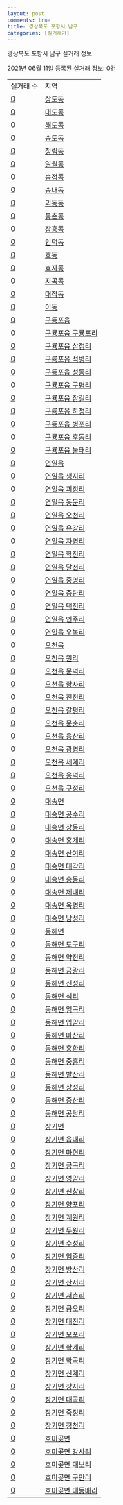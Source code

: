 ```yaml
---
layout: post
comments: true
title: 경상북도 포항시 남구
categories: [실거래가]
---
```


경상북도 포항시 남구 실거래 정보

2021년 06월 11일 등록된 실거래 정보: 0건


<table>
  <tr>
    <td>실거래 수</td>
    <td>지역</td>
  </tr>

  
  <tr>
    <td><a href="4711110100.html">0</a></td>
    <td><a href="4711110100.html">상도동</a></td>
  </tr>
    

  <tr>
    <td><a href="4711110200.html">0</a></td>
    <td><a href="4711110200.html">대도동</a></td>
  </tr>
    

  <tr>
    <td><a href="4711110300.html">0</a></td>
    <td><a href="4711110300.html">해도동</a></td>
  </tr>
    

  <tr>
    <td><a href="4711110400.html">0</a></td>
    <td><a href="4711110400.html">송도동</a></td>
  </tr>
    

  <tr>
    <td><a href="4711110500.html">0</a></td>
    <td><a href="4711110500.html">청림동</a></td>
  </tr>
    

  <tr>
    <td><a href="4711110600.html">0</a></td>
    <td><a href="4711110600.html">일월동</a></td>
  </tr>
    

  <tr>
    <td><a href="4711110700.html">0</a></td>
    <td><a href="4711110700.html">송정동</a></td>
  </tr>
    

  <tr>
    <td><a href="4711110800.html">0</a></td>
    <td><a href="4711110800.html">송내동</a></td>
  </tr>
    

  <tr>
    <td><a href="4711110900.html">0</a></td>
    <td><a href="4711110900.html">괴동동</a></td>
  </tr>
    

  <tr>
    <td><a href="4711111000.html">0</a></td>
    <td><a href="4711111000.html">동촌동</a></td>
  </tr>
    

  <tr>
    <td><a href="4711111100.html">0</a></td>
    <td><a href="4711111100.html">장흥동</a></td>
  </tr>
    

  <tr>
    <td><a href="4711111200.html">0</a></td>
    <td><a href="4711111200.html">인덕동</a></td>
  </tr>
    

  <tr>
    <td><a href="4711111300.html">0</a></td>
    <td><a href="4711111300.html">호동</a></td>
  </tr>
    

  <tr>
    <td><a href="4711111400.html">0</a></td>
    <td><a href="4711111400.html">효자동</a></td>
  </tr>
    

  <tr>
    <td><a href="4711111500.html">0</a></td>
    <td><a href="4711111500.html">지곡동</a></td>
  </tr>
    

  <tr>
    <td><a href="4711111600.html">0</a></td>
    <td><a href="4711111600.html">대잠동</a></td>
  </tr>
    

  <tr>
    <td><a href="4711111700.html">0</a></td>
    <td><a href="4711111700.html">이동</a></td>
  </tr>
    

  <tr>
    <td><a href="4711125000.html">0</a></td>
    <td><a href="4711125000.html">구룡포읍</a></td>
  </tr>
    

  <tr>
    <td><a href="4711125021.html">0</a></td>
    <td><a href="4711125021.html">구룡포읍 구룡포리</a></td>
  </tr>
    

  <tr>
    <td><a href="4711125022.html">0</a></td>
    <td><a href="4711125022.html">구룡포읍 삼정리</a></td>
  </tr>
    

  <tr>
    <td><a href="4711125023.html">0</a></td>
    <td><a href="4711125023.html">구룡포읍 석병리</a></td>
  </tr>
    

  <tr>
    <td><a href="4711125024.html">0</a></td>
    <td><a href="4711125024.html">구룡포읍 성동리</a></td>
  </tr>
    

  <tr>
    <td><a href="4711125025.html">0</a></td>
    <td><a href="4711125025.html">구룡포읍 구평리</a></td>
  </tr>
    

  <tr>
    <td><a href="4711125026.html">0</a></td>
    <td><a href="4711125026.html">구룡포읍 장길리</a></td>
  </tr>
    

  <tr>
    <td><a href="4711125027.html">0</a></td>
    <td><a href="4711125027.html">구룡포읍 하정리</a></td>
  </tr>
    

  <tr>
    <td><a href="4711125028.html">0</a></td>
    <td><a href="4711125028.html">구룡포읍 병포리</a></td>
  </tr>
    

  <tr>
    <td><a href="4711125029.html">0</a></td>
    <td><a href="4711125029.html">구룡포읍 후동리</a></td>
  </tr>
    

  <tr>
    <td><a href="4711125030.html">0</a></td>
    <td><a href="4711125030.html">구룡포읍 눌태리</a></td>
  </tr>
    

  <tr>
    <td><a href="4711125300.html">0</a></td>
    <td><a href="4711125300.html">연일읍</a></td>
  </tr>
    

  <tr>
    <td><a href="4711125321.html">0</a></td>
    <td><a href="4711125321.html">연일읍 생지리</a></td>
  </tr>
    

  <tr>
    <td><a href="4711125322.html">0</a></td>
    <td><a href="4711125322.html">연일읍 괴정리</a></td>
  </tr>
    

  <tr>
    <td><a href="4711125323.html">0</a></td>
    <td><a href="4711125323.html">연일읍 동문리</a></td>
  </tr>
    

  <tr>
    <td><a href="4711125324.html">0</a></td>
    <td><a href="4711125324.html">연일읍 오천리</a></td>
  </tr>
    

  <tr>
    <td><a href="4711125325.html">0</a></td>
    <td><a href="4711125325.html">연일읍 유강리</a></td>
  </tr>
    

  <tr>
    <td><a href="4711125326.html">0</a></td>
    <td><a href="4711125326.html">연일읍 자명리</a></td>
  </tr>
    

  <tr>
    <td><a href="4711125327.html">0</a></td>
    <td><a href="4711125327.html">연일읍 학전리</a></td>
  </tr>
    

  <tr>
    <td><a href="4711125328.html">0</a></td>
    <td><a href="4711125328.html">연일읍 달전리</a></td>
  </tr>
    

  <tr>
    <td><a href="4711125329.html">0</a></td>
    <td><a href="4711125329.html">연일읍 중명리</a></td>
  </tr>
    

  <tr>
    <td><a href="4711125330.html">0</a></td>
    <td><a href="4711125330.html">연일읍 중단리</a></td>
  </tr>
    

  <tr>
    <td><a href="4711125331.html">0</a></td>
    <td><a href="4711125331.html">연일읍 택전리</a></td>
  </tr>
    

  <tr>
    <td><a href="4711125332.html">0</a></td>
    <td><a href="4711125332.html">연일읍 인주리</a></td>
  </tr>
    

  <tr>
    <td><a href="4711125333.html">0</a></td>
    <td><a href="4711125333.html">연일읍 우복리</a></td>
  </tr>
    

  <tr>
    <td><a href="4711125600.html">0</a></td>
    <td><a href="4711125600.html">오천읍</a></td>
  </tr>
    

  <tr>
    <td><a href="4711125621.html">0</a></td>
    <td><a href="4711125621.html">오천읍 원리</a></td>
  </tr>
    

  <tr>
    <td><a href="4711125622.html">0</a></td>
    <td><a href="4711125622.html">오천읍 문덕리</a></td>
  </tr>
    

  <tr>
    <td><a href="4711125623.html">0</a></td>
    <td><a href="4711125623.html">오천읍 항사리</a></td>
  </tr>
    

  <tr>
    <td><a href="4711125624.html">0</a></td>
    <td><a href="4711125624.html">오천읍 진전리</a></td>
  </tr>
    

  <tr>
    <td><a href="4711125625.html">0</a></td>
    <td><a href="4711125625.html">오천읍 갈평리</a></td>
  </tr>
    

  <tr>
    <td><a href="4711125626.html">0</a></td>
    <td><a href="4711125626.html">오천읍 문충리</a></td>
  </tr>
    

  <tr>
    <td><a href="4711125627.html">0</a></td>
    <td><a href="4711125627.html">오천읍 용산리</a></td>
  </tr>
    

  <tr>
    <td><a href="4711125628.html">0</a></td>
    <td><a href="4711125628.html">오천읍 광명리</a></td>
  </tr>
    

  <tr>
    <td><a href="4711125629.html">0</a></td>
    <td><a href="4711125629.html">오천읍 세계리</a></td>
  </tr>
    

  <tr>
    <td><a href="4711125630.html">0</a></td>
    <td><a href="4711125630.html">오천읍 용덕리</a></td>
  </tr>
    

  <tr>
    <td><a href="4711125631.html">0</a></td>
    <td><a href="4711125631.html">오천읍 구정리</a></td>
  </tr>
    

  <tr>
    <td><a href="4711131000.html">0</a></td>
    <td><a href="4711131000.html">대송면</a></td>
  </tr>
    

  <tr>
    <td><a href="4711131021.html">0</a></td>
    <td><a href="4711131021.html">대송면 공수리</a></td>
  </tr>
    

  <tr>
    <td><a href="4711131022.html">0</a></td>
    <td><a href="4711131022.html">대송면 장동리</a></td>
  </tr>
    

  <tr>
    <td><a href="4711131023.html">0</a></td>
    <td><a href="4711131023.html">대송면 홍계리</a></td>
  </tr>
    

  <tr>
    <td><a href="4711131024.html">0</a></td>
    <td><a href="4711131024.html">대송면 산여리</a></td>
  </tr>
    

  <tr>
    <td><a href="4711131025.html">0</a></td>
    <td><a href="4711131025.html">대송면 대각리</a></td>
  </tr>
    

  <tr>
    <td><a href="4711131026.html">0</a></td>
    <td><a href="4711131026.html">대송면 송동리</a></td>
  </tr>
    

  <tr>
    <td><a href="4711131027.html">0</a></td>
    <td><a href="4711131027.html">대송면 제내리</a></td>
  </tr>
    

  <tr>
    <td><a href="4711131028.html">0</a></td>
    <td><a href="4711131028.html">대송면 옥명리</a></td>
  </tr>
    

  <tr>
    <td><a href="4711131029.html">0</a></td>
    <td><a href="4711131029.html">대송면 남성리</a></td>
  </tr>
    

  <tr>
    <td><a href="4711132000.html">0</a></td>
    <td><a href="4711132000.html">동해면</a></td>
  </tr>
    

  <tr>
    <td><a href="4711132021.html">0</a></td>
    <td><a href="4711132021.html">동해면 도구리</a></td>
  </tr>
    

  <tr>
    <td><a href="4711132022.html">0</a></td>
    <td><a href="4711132022.html">동해면 약전리</a></td>
  </tr>
    

  <tr>
    <td><a href="4711132023.html">0</a></td>
    <td><a href="4711132023.html">동해면 금광리</a></td>
  </tr>
    

  <tr>
    <td><a href="4711132024.html">0</a></td>
    <td><a href="4711132024.html">동해면 신정리</a></td>
  </tr>
    

  <tr>
    <td><a href="4711132025.html">0</a></td>
    <td><a href="4711132025.html">동해면 석리</a></td>
  </tr>
    

  <tr>
    <td><a href="4711132026.html">0</a></td>
    <td><a href="4711132026.html">동해면 임곡리</a></td>
  </tr>
    

  <tr>
    <td><a href="4711132027.html">0</a></td>
    <td><a href="4711132027.html">동해면 입암리</a></td>
  </tr>
    

  <tr>
    <td><a href="4711132028.html">0</a></td>
    <td><a href="4711132028.html">동해면 마산리</a></td>
  </tr>
    

  <tr>
    <td><a href="4711132029.html">0</a></td>
    <td><a href="4711132029.html">동해면 흥환리</a></td>
  </tr>
    

  <tr>
    <td><a href="4711132030.html">0</a></td>
    <td><a href="4711132030.html">동해면 중흥리</a></td>
  </tr>
    

  <tr>
    <td><a href="4711132031.html">0</a></td>
    <td><a href="4711132031.html">동해면 발산리</a></td>
  </tr>
    

  <tr>
    <td><a href="4711132032.html">0</a></td>
    <td><a href="4711132032.html">동해면 상정리</a></td>
  </tr>
    

  <tr>
    <td><a href="4711132033.html">0</a></td>
    <td><a href="4711132033.html">동해면 중산리</a></td>
  </tr>
    

  <tr>
    <td><a href="4711132034.html">0</a></td>
    <td><a href="4711132034.html">동해면 공당리</a></td>
  </tr>
    

  <tr>
    <td><a href="4711133000.html">0</a></td>
    <td><a href="4711133000.html">장기면</a></td>
  </tr>
    

  <tr>
    <td><a href="4711133021.html">0</a></td>
    <td><a href="4711133021.html">장기면 읍내리</a></td>
  </tr>
    

  <tr>
    <td><a href="4711133022.html">0</a></td>
    <td><a href="4711133022.html">장기면 마현리</a></td>
  </tr>
    

  <tr>
    <td><a href="4711133023.html">0</a></td>
    <td><a href="4711133023.html">장기면 금곡리</a></td>
  </tr>
    

  <tr>
    <td><a href="4711133024.html">0</a></td>
    <td><a href="4711133024.html">장기면 영암리</a></td>
  </tr>
    

  <tr>
    <td><a href="4711133025.html">0</a></td>
    <td><a href="4711133025.html">장기면 신창리</a></td>
  </tr>
    

  <tr>
    <td><a href="4711133026.html">0</a></td>
    <td><a href="4711133026.html">장기면 양포리</a></td>
  </tr>
    

  <tr>
    <td><a href="4711133027.html">0</a></td>
    <td><a href="4711133027.html">장기면 계원리</a></td>
  </tr>
    

  <tr>
    <td><a href="4711133028.html">0</a></td>
    <td><a href="4711133028.html">장기면 두원리</a></td>
  </tr>
    

  <tr>
    <td><a href="4711133029.html">0</a></td>
    <td><a href="4711133029.html">장기면 수성리</a></td>
  </tr>
    

  <tr>
    <td><a href="4711133030.html">0</a></td>
    <td><a href="4711133030.html">장기면 임중리</a></td>
  </tr>
    

  <tr>
    <td><a href="4711133031.html">0</a></td>
    <td><a href="4711133031.html">장기면 방산리</a></td>
  </tr>
    

  <tr>
    <td><a href="4711133032.html">0</a></td>
    <td><a href="4711133032.html">장기면 산서리</a></td>
  </tr>
    

  <tr>
    <td><a href="4711133033.html">0</a></td>
    <td><a href="4711133033.html">장기면 서촌리</a></td>
  </tr>
    

  <tr>
    <td><a href="4711133034.html">0</a></td>
    <td><a href="4711133034.html">장기면 금오리</a></td>
  </tr>
    

  <tr>
    <td><a href="4711133035.html">0</a></td>
    <td><a href="4711133035.html">장기면 대진리</a></td>
  </tr>
    

  <tr>
    <td><a href="4711133036.html">0</a></td>
    <td><a href="4711133036.html">장기면 모포리</a></td>
  </tr>
    

  <tr>
    <td><a href="4711133037.html">0</a></td>
    <td><a href="4711133037.html">장기면 학계리</a></td>
  </tr>
    

  <tr>
    <td><a href="4711133038.html">0</a></td>
    <td><a href="4711133038.html">장기면 학곡리</a></td>
  </tr>
    

  <tr>
    <td><a href="4711133039.html">0</a></td>
    <td><a href="4711133039.html">장기면 신계리</a></td>
  </tr>
    

  <tr>
    <td><a href="4711133040.html">0</a></td>
    <td><a href="4711133040.html">장기면 창지리</a></td>
  </tr>
    

  <tr>
    <td><a href="4711133041.html">0</a></td>
    <td><a href="4711133041.html">장기면 대곡리</a></td>
  </tr>
    

  <tr>
    <td><a href="4711133042.html">0</a></td>
    <td><a href="4711133042.html">장기면 죽정리</a></td>
  </tr>
    

  <tr>
    <td><a href="4711133043.html">0</a></td>
    <td><a href="4711133043.html">장기면 정천리</a></td>
  </tr>
    

  <tr>
    <td><a href="4711135000.html">0</a></td>
    <td><a href="4711135000.html">호미곶면</a></td>
  </tr>
    

  <tr>
    <td><a href="4711135021.html">0</a></td>
    <td><a href="4711135021.html">호미곶면 강사리</a></td>
  </tr>
    

  <tr>
    <td><a href="4711135022.html">0</a></td>
    <td><a href="4711135022.html">호미곶면 대보리</a></td>
  </tr>
    

  <tr>
    <td><a href="4711135023.html">0</a></td>
    <td><a href="4711135023.html">호미곶면 구만리</a></td>
  </tr>
    

  <tr>
    <td><a href="4711135024.html">0</a></td>
    <td><a href="4711135024.html">호미곶면 대동배리</a></td>
  </tr>
    


</table>
    